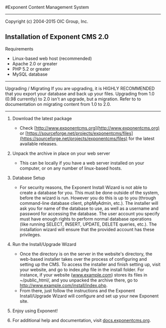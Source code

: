 #Exponent Content Management System

----------

Copyright (c) 2004-2015 OIC Group, Inc.

Installation of Exponent CMS 2.0
--------------------------------

Requirements
- Linux-based web host (recommended)
- Apache 2.0 or greater
- PHP 5.2 or greater
- MySQL database

---------------------

Upgrading / Migrating
If you are upgrading, it is HIGHLY RECOMMENDED that you export your database and back up your files.
Upgrading from 1.0 (0.98 currently) to 2.0 isn't an upgrade, but a migration. Refer to to documentation on migrating
content from 1.0 to 2.0.

---------------------

1. Download the latest package
    - Check [http://www.exponentcms.org](http://www.exponentcms.org) or
    [https://sourceforge.net/projects/exponentcms/files](https://sourceforge.net/projects/exponentcms/files) for the latest available releases.

2. Unpack the archive in place on your web server
    - This can be locally if you have a web server installed on your computer, or on any number of linux-based hosts.

3. Database Setup
    - For security reasons, the Exponent Install Wizard is not able to create a database for you.  This must be done
      outside of the system, before the wizard is run.  However you do this is up to you (through command-line database
      client, phpMyAdmin, etc.).  The installer will ask you for name of the database to use, as well as a username and
      password for accessing the database.  The user account you specify must have enough rights to perform normal
      database operations (like running SELECT, INSERT, UPDATE, DELETE queries, etc.).  The installation wizard will
      ensure that the provided account has these privileges.

4. Run the Install/Upgrade Wizard
    - Once the directory is on the server in the website's directory, the web-based installer takes over the process
      of configuring and setting up the CMS. To access the installer and finish setting up, visit your website, and go to
      index.php file in the install folder. For instance, if your website (www.example.com) stores its files in
      ~/public_html/,     and you unpacked the archive there, go to http://www.example.com/install/index.php.
    - From there, just follow the instructions and the Exponent Install/Upgrade Wizard will configure and set up your
      new Exponent site.

5. Enjoy using Exponent!

6. For additional help and documentation, visit [docs.exponentcms.org](docs.exponentcms.org).
